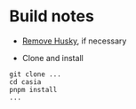 # Build notes

- [Remove Husky](https://github.com/Tyrn/dotfiles/blob/main/messy-notes/Husky.md),
  if necessary

- Clone and install

```
git clone ...
cd casia
pnpm install
...
```
